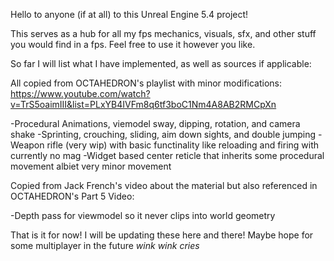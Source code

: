 Hello to anyone (if at all) to this Unreal Engine 5.4 project!

This serves as a hub for all my fps mechanics, visuals, sfx, and other stuff you would find in a fps.
Feel free to use it however you like.

So far I will list what I have implemented, as well as sources if applicable:

All copied from OCTAHEDRON's playlist with minor modifications:
https://www.youtube.com/watch?v=TrS5oaimIII&list=PLxYB4IVFm8q6tf3boC1Nm4A8AB2RMCpXn

-Procedural Animations, viemodel sway, dipping, rotation, and camera shake
-Sprinting, crouching, sliding, aim down sights, and double jumping
-Weapon rifle (very wip) with basic functinality like reloading and firing with currently no mag
-Widget based center reticle that inherits some procedural movement albiet very minor movement

Copied from Jack French's video about the material but also referenced in OCTAHEDRON's Part 5 Video:

-Depth pass for viewmodel so it never clips into world geometry

That is it for now! I will be updating these here and there! Maybe hope for some multiplayer in the future *wink* *wink* *cries*
